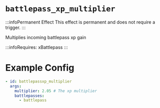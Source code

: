 # `battlepass_xp_multiplier`
:::infoPermanent Effect
This effect is permanent and does not require a trigger.
:::

Multiplies incoming battlepass xp gain

:::infoRequires:
xBattlepass
:::
# Example Config
```yaml
- id: battlepassxp_multiplier
  args:
    multiplier: 2.05 # The xp multiplier
    battlepasses:
      - battlepass
```

